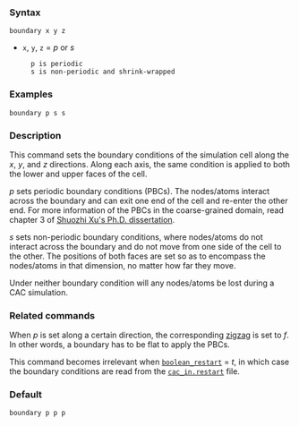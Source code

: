### Syntax

	boundary x y z

* `x`, `y`, `z` = _p_ or _s_

		p is periodic
		s is non-periodic and shrink-wrapped

### Examples

	boundary p s s

### Description

This command sets the boundary conditions of the simulation cell along the _x_, _y_, and _z_ directions. Along each axis, the same condition is applied to both the lower and upper faces of the cell.

_p_ sets periodic boundary conditions (PBCs). The nodes/atoms interact across the boundary and can exit one end of the cell and re-enter the other end. For more information of the PBCs in the coarse-grained domain, read chapter 3 of [Shuozhi Xu's Ph.D. dissertation](https://smartech.gatech.edu/handle/1853/56314).

_s_ sets non-periodic boundary conditions, where nodes/atoms do not interact across the boundary and do not move from one side of the cell to the other. The positions of both faces are set so as to encompass the nodes/atoms in that dimension, no matter how far they move.

Under neither boundary condition will any nodes/atoms be lost during a CAC simulation.

### Related commands

When _p_ is set along a certain direction, the corresponding [zigzag](zigzag.md) is set to _f_. In other words, a boundary has to be flat to apply the PBCs.

This command becomes irrelevant when [`boolean_restart`](restart.md) = _t_, in which case the boundary conditions are read from the [`cac_in.restart`](../chapter-3/input.md) file.

### Default

	boundary p p p